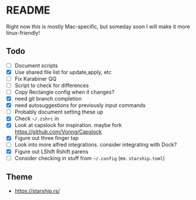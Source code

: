 # README

Right now this is mostly Mac-specific, but someday soon I will make it more linux-friendly!

## Todo

- [ ] Document scripts
- [x] Use shared file list for update,apply, etc
- [ ] Fix Karabiner QQ
- [ ] Script to check for differences
- [ ] Copy Rectangle config when it changes?
- [x] need git branch completion
- [x] need autosuggestions for previously input commands
- [ ] Probably document setting these up
- [x] Check `~/.zshrc` in
- [x] Look at capslock for inspiration. maybe fork https://github.com/Vonng/Capslock
- [x] Figure out three finger tap
- [ ] Look into more alfred integrations. consider integrating with Dock?
- [x] Figure out LShift Rshift parens
- [ ] Consider checking in stuff from `~/.config` (ex. `starship.toml`)

## Theme

- https://starship.rs/

